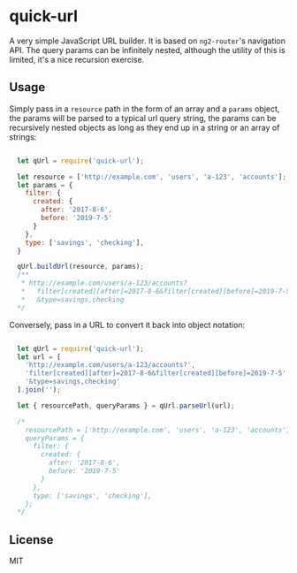 # quick-url

A very simple JavaScript URL builder. It is based on `ng2-router`'s navigation API. The query params can be infinitely nested, although the utility of this is limited, it's a nice recursion exercise.

## Usage

Simply pass in a `resource` path in the form of an array and a `params` object, the params will be parsed to a typical url query string, the params can be recursively nested objects as long as they end up in a string or an array of strings:

```javascript

  let qUrl = require('quick-url');

  let resource = ['http://example.com', 'users', 'a-123', 'accounts'];
  let params = {
    filter: {
      created: {
        after: '2017-8-6',
        before: '2019-7-5'
      }
    },
    type: ['savings', 'checking'],
  }

  qUrl.buildUrl(resource, params);
  /**
   * http://example.com/users/a-123/accounts?
   *   filter[created][after]=2017-8-6&filter[created][before]=2019-7-5
   *   &type=savings,checking
  */

```

Conversely, pass in a URL to convert it back into object notation:

```javascript

  let qUrl = require('quick-url');
  let url = [
    'http://example.com/users/a-123/accounts?',
    'filter[created][after]=2017-8-6&filter[created][before]=2019-7-5',
    '&type=savings,checking'
  ].join('');

  let { resourcePath, queryParams } = qUrl.parseUrl(url);

  /*
    resourcePath = ['http://example.com', 'users', 'a-123', 'accounts'];
    queryParams = {
      filter: {
        created: {
          after: '2017-8-6',
          before: '2019-7-5'
        }
      },
      type: ['savings', 'checking'],
    };
  */

```

## License

MIT

